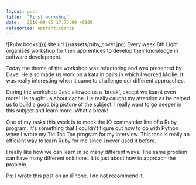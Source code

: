 ```yaml
---
layout: post
title:  "First workshop"
date:   2016-09-06 17:73:00 +0100
categories: apprenticeship
---
```


![Ruby books]({{ site.url }}/assets/ruby_cover.jpg)
Every week 8th Light organises workshop for their apprentices to develop their knowledge in software development.

Today the theme of the workshop was refactoring and was presented by Dave. He also made us work on a kata in pairs in which I worked Mollie. It was really interesting when it came to challenge our different approaches.

During the workshop Dave allowed us a 'break', except we learnt even more! He taught us about cache. He really caught my attention as he helped us to build a good big picture of the subject. I really want to go deeper in this subject and learn more. What a break! 

One of my tasks this week is to mock the IO commander line of a Ruby program. It's something that I couldn't figure out how to do with Python when I wrote my Tic Tac Toe program for my interview. This task is really an efficient way to learn Ruby for me since I never used it before.

I really like how we can learn in so many different ways. The same problem can have many different solutions. It is just about how to approach the problem. 

Ps: I wrote this post on an iPhone. I do not recommend it.
